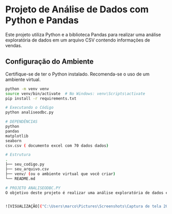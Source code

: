 # Projeto de Análise de Dados com Python e Pandas

Este projeto utiliza Python e a biblioteca Pandas para realizar uma análise exploratória de dados em um arquivo CSV contendo informações de vendas.

## Configuração do Ambiente

Certifique-se de ter o Python instalado. Recomenda-se o uso de um ambiente virtual.

```bash
python -m venv venv
source venv/bin/activate  # No Windows: venv\Scripts\activate
pip install -r requirements.txt

# Executando o Código 
python analiseodbc.py

# DEPENDÊNCIAS 
python 
pandas
matplotlib
seaborn
csv.csv ( documento excel com 70 dados dados)

# Estrutura 
.
├── seu_codigo.py
├── seu_arquivo.csv
├── venv/ (ou o ambiente virtual que você criar)
└── README.md

# PROJETO ANALISEODBC.PY
O objetivo deste projeto é realizar uma análise exploratória de dados em um conjunto de dados de vendas, identificando padrões e tendências ao longo do tempo. 


![VISUALIZAÇÃO]("C:\Users\marco\Pictures\Screenshots\Captura de tela 2023-12-04 191304.png")
